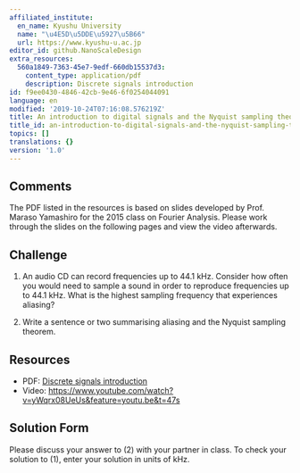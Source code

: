 ```yaml
---
affiliated_institute:
  en_name: Kyushu University
  name: "\u4E5D\u5DDE\u5927\u5B66"
  url: https://www.kyushu-u.ac.jp
editor_id: github.NanoScaleDesign
extra_resources:
  560a1849-7363-45e7-9edf-660db15537d3:
    content_type: application/pdf
    description: Discrete signals introduction
id: f9ee0430-4846-42cb-9e46-6f0254044091
language: en
modified: '2019-10-24T07:16:08.576219Z'
title: An introduction to digital signals and the Nyquist sampling theorem
title_id: an-introduction-to-digital-signals-and-the-nyquist-sampling-theorem
topics: []
translations: {}
version: '1.0'
---
```


## Comments
The PDF listed in the resources is based on slides developed by Prof. Maraso Yamashiro for the 2015 class on Fourier Analysis. Please work through the slides on the following pages and view the video afterwards.


## Challenge
1. An audio CD can record frequencies up to 44.1 kHz. Consider how often you would need to sample a sound in order to reproduce frequencies up to 44.1 kHz. What is the highest sampling frequency that experiences aliasing?

2. Write a sentence or two summarising aliasing and the Nyquist sampling theorem.


## Resources
- PDF: [Discrete signals introduction](/api/v0/teachers/github.NanoScaleDesign/resources/public/560a1849-7363-45e7-9edf-660db15537d3.pdf/560a1849-7363-45e7-9edf-660db15537d3.pdf)
- Video: https://www.youtube.com/watch?v=yWqrx08UeUs&feature=youtu.be&t=47s


## Solution Form
Please discuss your answer to (2) with your partner in class. To check your solution to (1), enter your solution in units of kHz.
